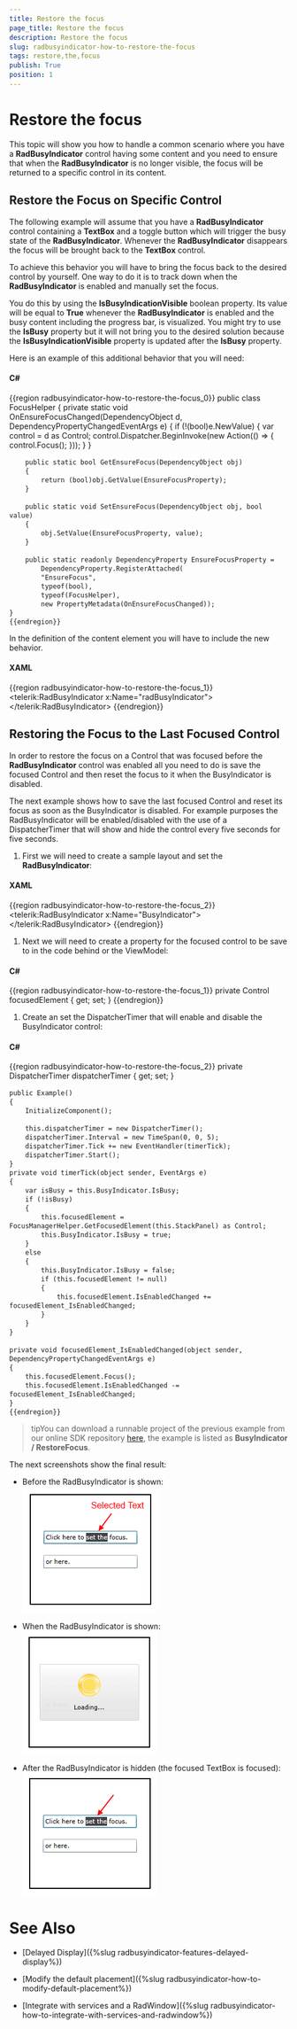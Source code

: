 ```yaml
---
title: Restore the focus
page_title: Restore the focus
description: Restore the focus
slug: radbusyindicator-how-to-restore-the-focus
tags: restore,the,focus
publish: True
position: 1
---
```


# Restore the focus



This topic will show you how to handle a common scenario where you have a __RadBusyIndicator__ control having some content and you need to ensure that when the __RadBusyIndicator__ is no longer visible, the focus will be returned to a specific control in its content.
      

## Restore the Focus on Specific Control

The following example will assume that you have a __RadBusyIndicator__ control containing a __TextBox__ and a toggle button which will trigger the busy state of the __RadBusyIndicator__. Whenever the  __RadBusyIndicator__ disappears the focus will be brought back to the __TextBox__ control.
        

To achieve this behavior you will have to bring the focus back to the desired control by yourself. One way to do it is to track down when the __RadBusyIndicator__ is enabled and manually set the focus.
        

You do this by using the __IsBusyIndicationVisible__ boolean property. Its value will be equal to __True__ whenever the __RadBusyIndicator__ is enabled and the busy content including the progress bar, is visualized. You might try to use the __IsBusy__ property but it will not bring you to the desired solution because the __IsBusyIndicationVisible__ property is updated after the __IsBusy__ property.
        

Here is an example of this additional behavior that you will need:
        

#### __C#__

{{region radbusyindicator-how-to-restore-the-focus_0}}
	public class FocusHelper
	{
	    private static void OnEnsureFocusChanged(DependencyObject d, DependencyPropertyChangedEventArgs e)
	    {
	        if (!(bool)e.NewValue)
	        {
				var control = d as Control;
				control.Dispatcher.BeginInvoke(new Action(() =>
					{
						control.Focus();
					}));
	        }
	    }
	
	    public static bool GetEnsureFocus(DependencyObject obj)
	    {
	        return (bool)obj.GetValue(EnsureFocusProperty);
	    }
	
	    public static void SetEnsureFocus(DependencyObject obj, bool value)
	    {
	        obj.SetValue(EnsureFocusProperty, value);
	    }
	        
	    public static readonly DependencyProperty EnsureFocusProperty =
			DependencyProperty.RegisterAttached(
			"EnsureFocus", 
			typeof(bool),
			typeof(FocusHelper), 
			new PropertyMetadata(OnEnsureFocusChanged));
	}
	{{endregion}}



In the definition of the content element you will have to include the new behavior.
        

#### __XAML__

{{region radbusyindicator-how-to-restore-the-focus_1}}
	<telerik:RadBusyIndicator x:Name="radBusyIndicator">                          
	    <Grid>
	        <TextBox example:FocusHelper.EnsureFocus="{Binding IsBusyIndicationVisible, ElementName=radBusyIndicator}"/>
	    </Grid>
	</telerik:RadBusyIndicator>
	{{endregion}}



## Restoring the Focus to the Last Focused Control

In order to restore the focus on a Control that was focused before the __RadBusyIndicator__ control was enabled all you need to do is save the focused Control and then reset the focus to it when the BusyIndicator is disabled.
        

The next example shows how to save the last focused Control and reset its focus as soon as the BusyIndicator is disabled. For example purposes the RadBusyIndicator will be enabled/disabled with the use of a DispatcherTimer that will show and hide the control every five seconds for five seconds.
        

1. First we will need to create a sample layout and set the __RadBusyIndicator__:
            

#### __XAML__

{{region radbusyindicator-how-to-restore-the-focus_2}}
	<Border BorderBrush="Black" 
			BorderThickness="2" 
			Height="200" Width="220"
			Margin="10">
		<telerik:RadBusyIndicator x:Name="BusyIndicator">
			<StackPanel VerticalAlignment="Center" HorizontalAlignment="Center"
						x:Name="StackPanel">
				<TextBox Width="170"
							Margin="10"
							x:Name="TextBox"
							Text="Click here to set the focus."/>
				<TextBox Width="170"
							Margin="10"
							Text="or here."/>
			</StackPanel>
		</telerik:RadBusyIndicator>
	</Border>
	{{endregion}}



1. Next we will need to create a property for the focused control to be save to in the code behind or the ViewModel:
            

#### __C#__

{{region radbusyindicator-how-to-restore-the-focus_1}}
	private Control focusedElement { get; set; }
	{{endregion}}



1. Create an set the DispatcherTimer that will enable and disable the BusyIndicator control:
            

#### __C#__

{{region radbusyindicator-how-to-restore-the-focus_2}}
	private DispatcherTimer dispatcherTimer { get; set; }
	
	public Example()
	{
		InitializeComponent();
	
		this.dispatcherTimer = new DispatcherTimer();
		dispatcherTimer.Interval = new TimeSpan(0, 0, 5);
		dispatcherTimer.Tick += new EventHandler(timerTick);
		dispatcherTimer.Start();
	}
	private void timerTick(object sender, EventArgs e)
	{
		var isBusy = this.BusyIndicator.IsBusy;
		if (!isBusy)
		{
			this.focusedElement = FocusManagerHelper.GetFocusedElement(this.StackPanel) as Control;
			this.BusyIndicator.IsBusy = true;
		}
		else
		{
			this.BusyIndicator.IsBusy = false;
			if (this.focusedElement != null)
			{
				this.focusedElement.IsEnabledChanged += focusedElement_IsEnabledChanged;
			}
		}
	}
	
	private void focusedElement_IsEnabledChanged(object sender, DependencyPropertyChangedEventArgs e)
	{
		this.focusedElement.Focus();
		this.focusedElement.IsEnabledChanged -= focusedElement_IsEnabledChanged;
	}
	{{endregion}}



>tipYou can download a runnable project of the previous example from our online SDK repository
            [here](
                https://github.com/telerik/xaml-sdk
              ), the example is listed as __BusyIndicator / RestoreFocus__.
          

The next screenshots show the final result:
        

* Before the RadBusyIndicator is shown:
            ![radbusyindicator-how-to-restore-the-focus-1](images/radbusyindicator-how-to-restore-the-focus-1.png)

* When the RadBusyIndicator is shown:
            ![radbusyindicator-how-to-restore-the-focus-2](images/radbusyindicator-how-to-restore-the-focus-2.png)

* After the RadBusyIndicator is hidden (the focused TextBox is focused):
            ![radbusyindicator-how-to-restore-the-focus-3](images/radbusyindicator-how-to-restore-the-focus-3.png)

# See Also

 * [Delayed Display]({%slug radbusyindicator-features-delayed-display%})

 * [Modify the default placement]({%slug radbusyindicator-how-to-modify-default-placement%})

 * [Integrate with services and a RadWindow]({%slug radbusyindicator-how-to-integrate-with-services-and-radwindow%})

